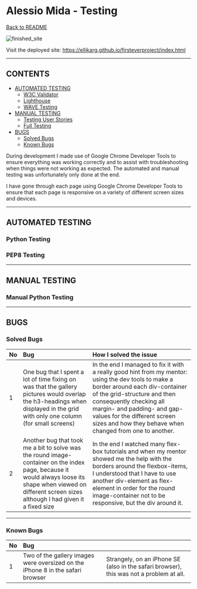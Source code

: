 # Alessio Mida -  Testing

[Back to README](README.md)


![finished_site](https://github.com/ellikarg/firsteverproject/assets/132999023/ff1544d5-2710-4520-89ff-560afb546bc7)

Visit the deployed site: https://ellikarg.github.io/firsteverproject/index.html

- - -

## CONTENTS

* [AUTOMATED TESTING](#automated-testing)
  * [W3C Validator](#w3c-validator)
  * [Lighthouse](#lighthouse)
  * [WAVE Testing](#wave-testing)
* [MANUAL TESTING](#manual-testing)
  * [Testing User Stories](#testing-user-stories)
  * [Full Testing](#full-testing)
* [BUGS](#bugs)
  * [Solved Bugs](#solved-bugs)
  * [Known Bugs](#known-bugs)

During development I made use of Google Chrome Developer Tools to ensure everything was working correctly and to assist with troubleshooting when things were not working as expected. The automated and manual testing was unfortunately only done at the end.

I have gone through each page using Google Chrome Developer Tools to ensure that each page is responsive on a variety of different screen sizes and devices.


- - -

## AUTOMATED TESTING

### Python Testing

### PEP8 Testing

- - -

## MANUAL TESTING

### Manual Python Testing


 - - -

## BUGS

### Solved Bugs

| No | Bug | How I solved the issue |
| :--- | :--- | :--- |
| 1 | One bug that I spent a lot of time fixing on was that the gallery pictures would overlap the h3-headings when displayed in the grid with only one column (for small screens) | In the end I managed to fix it with a really good hint from my mentor: using the dev tools to make a border around each div-container of the grid-structure and then consequently checking all margin- and padding- and gap-values for the different screen sizes and how they behave when changed from one to another. |
| 2 | Another bug that took me a bit to solve was the round image-container on the index page, because it would always loose its shape when viewed on different screen sizes although I had given it a fixed size | In the end I watched many flex-box tutorials and when my mentor showed me the help with the borders around the flexbox-items, I understood that I have to use another div-element as flex-element in order for the round image-container not to be responsive, but the div around it. |


- - -

### Known Bugs

| No | Bug | |
| :--- | :--- | :--- |
| 1 | Two of the gallery images were oversized on the iPhone 8 in the safari browser | Strangely, on an iPhone SE (also in the safari browser), this was not a problem at all. |
